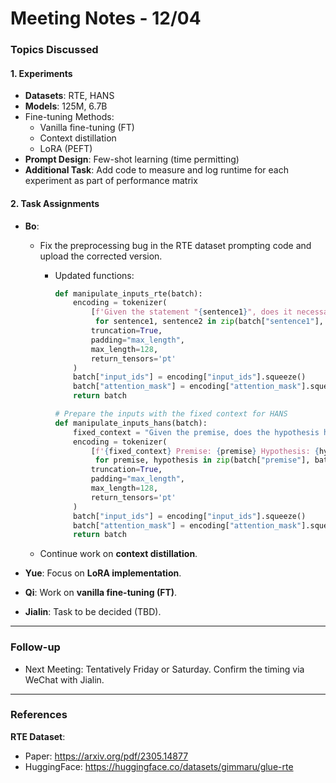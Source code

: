 # Meeting Notes - 12/04

### Topics Discussed

#### 1. Experiments

- **Datasets**: RTE, HANS
- **Models**: 125M, 6.7B
- Fine-tuning Methods:
  - Vanilla fine-tuning (FT)
  - Context distillation
  - LoRA (PEFT)
- **Prompt Design**: Few-shot learning (time permitting)
- **Additional Task**: Add code to measure and log runtime for each experiment as part of performance matrix 

#### 2. Task Assignments

- **Bo**:

  - Fix the preprocessing bug in the RTE dataset prompting code and upload the corrected version.

    - Updated functions:

      ```python
      def manipulate_inputs_rte(batch):
          encoding = tokenizer(
              [f'Given the statement "{sentence1}", does it necessarily follow that "{sentence2}" is true?'
               for sentence1, sentence2 in zip(batch["sentence1"], batch["sentence2"])],
              truncation=True,
              padding="max_length",
              max_length=128,
              return_tensors='pt'
          )
          batch["input_ids"] = encoding["input_ids"].squeeze()
          batch["attention_mask"] = encoding["attention_mask"].squeeze()
          return batch
      
      # Prepare the inputs with the fixed context for HANS
      def manipulate_inputs_hans(batch):
          fixed_context = "Given the premise, does the hypothesis hold true? "
          encoding = tokenizer(
              [f'{fixed_context} Premise: {premise} Hypothesis: {hypothesis}'
               for premise, hypothesis in zip(batch["premise"], batch["hypothesis"])],
              truncation=True,
              padding="max_length",
              max_length=128,
              return_tensors='pt'
          )
          batch["input_ids"] = encoding["input_ids"].squeeze()
          batch["attention_mask"] = encoding["attention_mask"].squeeze()
          return batch
      ```

  - Continue work on **context distillation**.

- **Yue**: Focus on **LoRA implementation**.

- **Qi**: Work on **vanilla fine-tuning (FT)**.

- **Jialin**: Task to be decided (TBD).

------

### Follow-up

- Next Meeting: Tentatively Friday or Saturday. Confirm the timing via WeChat with Jialin.

------

### References

**RTE Dataset**:

- Paper: https://arxiv.org/pdf/2305.14877
- HuggingFace: https://huggingface.co/datasets/gimmaru/glue-rte